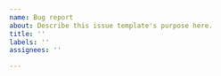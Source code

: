 ```yaml
---
name: Bug report
about: Describe this issue template's purpose here.
title: ''
labels: ''
assignees: ''

---
```



